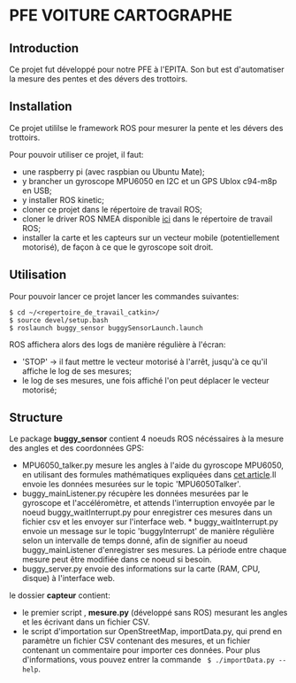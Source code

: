 PFE VOITURE CARTOGRAPHE
=======================

## Introduction
Ce projet fut développé pour notre PFE à l'EPITA.
Son but est d'automatiser la mesure des pentes et des dévers des trottoirs.

## Installation

Ce projet utililse le framework ROS pour mesurer la pente et les dévers des trottoirs.

Pour pouvoir utiliser ce projet, il faut: 
* une raspberry pi (avec raspbian ou Ubuntu Mate);
* y brancher un gyroscope MPU6050 en I2C et un GPS Ublox c94-m8p en USB;
* y installer ROS kinetic;
* cloner ce projet dans le répertoire de travail ROS;
* cloner le driver ROS NMEA disponible [ici](https://github.com/ros-drivers/nmea_navsat_driver) dans le répertoire de travail ROS;
* installer la carte et les capteurs sur un vecteur mobile (potentiellement motorisé), de façon à ce que le gyroscope soit droit.

## Utilisation
Pour pouvoir lancer ce projet lancer les commandes suivantes:
```
$ cd ~/<repertoire_de_travail_catkin>/
$ source devel/setup.bash
$ roslaunch buggy_sensor buggySensorLaunch.launch
```

ROS affichera alors des logs de manière régulière à l'écran:
* 'STOP' -> il faut mettre le vecteur motorisé à l'arrêt, jusqu'à ce qu'il affiche le log de ses mesures;
* le log de ses mesures, une fois affiché l'on peut déplacer le vecteur motorisé;

## Structure

Le package **buggy\_sensor** contient 4 noeuds ROS nécéssaires à la mesure des angles et des coordonnées GPS:
* MPU6050\_talker.py mesure les angles à l'aide du gyroscope MPU6050, en utilisant des formules mathématiques expliquées dans [cet article](http://www.hobbytronics.co.uk/accelerometer-info).Il envoie les données mesurées sur le topic 'MPU6050Talker'.
* buggy\_mainListener.py récupère les données mesurées par le gyroscope et l'accéléromètre, et attends l'interruption envoyée par le noeud buggy\_waitInterrupt.py pour enregistrer ces mesures dans un fichier csv et les envoyer sur l'interface web.	* buggy\_waitInterrupt.py envoie un message sur le topic 'buggyInterrupt' de manière régulière selon un intervalle de temps donné, afin de signifier au noeud buggy\_mainListener d'enregistrer ses mesures. La période entre chaque mesure peut être modifiée dans ce noeud si besoin.
* buggy\_server.py envoie des informations sur la carte (RAM, CPU, disque) à l'interface web.

le dossier **capteur** contient:
* le premier script , **mesure.py** (développé sans ROS) mesurant les angles et les écrivant dans un fichier CSV.
* le script d'importation sur OpenStreetMap, importData.py, qui prend en paramètre un fichier CSV contenant des mesures, et un fichier contenant un commentaire pour importer ces données. Pour plus d'informations, vous pouvez entrer la commande ``` $ ./importData.py --help```.
